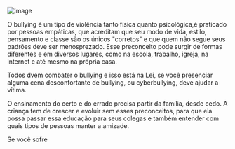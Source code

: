 ![image](https://github.com/junglesmay/style.css/assets/104856219/0524132e-5f9e-462d-bbbc-496c12dbf2a7)

O bullying é um tipo de violência tanto física quanto psicológica,é praticado por pessoas empáticas, que acreditam que seu modo de vida, estilo, pensamento e classe são os únicos "corretos" e que quem não segue seus padrões deve ser menosprezado. Esse preconceito pode surgir de formas diferentes e em diversos lugares, como na escola, trabalho, igreja, na internet e até mesmo na própria casa.

Todos dvem combater o bullying e isso está na Lei, se você presenciar alguma cena desconfortante de bullying, ou cyberbullying, deve ajudar a vítima.

O ensinamento do certo e do errado precisa partir da família, desde cedo. A criança tem de crescer e evoluir sem esses preconceitos, para que ela possa passar essa educação para seus colegas e também entender com quais tipos de pessoas manter a amizade.

Se você sofre 

